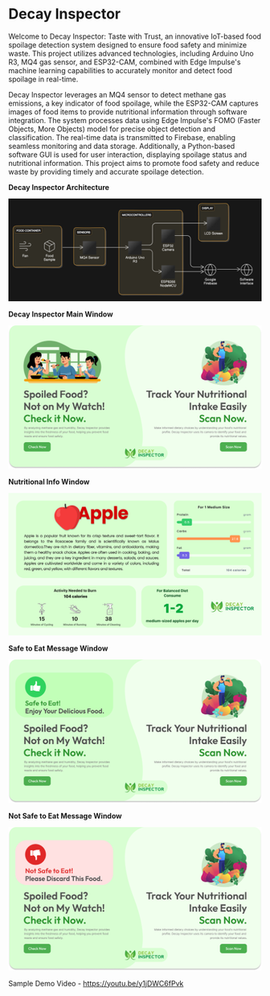 
# Decay Inspector

Welcome to Decay Inspector: Taste with Trust, an innovative IoT-based food spoilage detection system designed to ensure food safety and minimize waste. This project utilizes advanced technologies, including Arduino Uno R3, MQ4 gas sensor, and ESP32-CAM, combined with Edge Impulse's machine learning capabilities to accurately monitor and detect food spoilage in real-time.

Decay Inspector leverages an MQ4 sensor to detect methane gas emissions, a key indicator of food spoilage, while the ESP32-CAM captures images of food items to provide nutritional information through software integration. The system processes data using Edge Impulse's FOMO (Faster Objects, More Objects) model for precise object detection and classification. The real-time data is transmitted to Firebase, enabling seamless monitoring and data storage. Additionally, a Python-based software GUI is used for user interaction, displaying spoilage status and nutritional information. This project aims to promote food safety and reduce waste by providing timely and accurate spoilage detection.

**Decay Inspector Architecture**

![Decay Inspector Architecture](https://github.com/AkshayAnuOnline/Decay-Inspector/blob/main/Screenshots/diagram.png?raw=true)


**Decay Inspector Main Window**

![Decay Inspector Main Window](https://github.com/AkshayAnuOnline/Decay-Inspector/blob/main/Screenshots/Main%20Window.png?raw=true)


**Nutritional Info Window**

![Decay Inspector Window](https://github.com/AkshayAnuOnline/Decay-Inspector/blob/main/Screenshots/Nutritional%20Window.png?raw=true)


**Safe to Eat Message Window**

![Decay Inspector Window](https://github.com/AkshayAnuOnline/Decay-Inspector/blob/main/Screenshots/Safe%20Message.png?raw=true)


**Not Safe to Eat Message Window**

![Decay Inspector Window](https://github.com/AkshayAnuOnline/Decay-Inspector/blob/main/Screenshots/Not%20Safe%20Message.png?raw=true)


Sample Demo Video - https://youtu.be/y1jDWC6fPvk